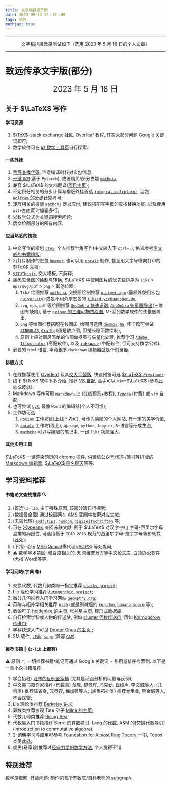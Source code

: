 ```yaml
---
title: 文字稿排版示例
date: 2023-09-10 22：12：00
tags: 站务
mathjax: true
---
```


***
<center>文字稿排版效果测试如下（选用 2023 年 5 月 18 日的个人文章）</center>

***

# 致远传承文字版(部分)

<center> <font size ="5" >2023 年 5 月 18 日</font></center>


## 关于 $\LaTeX$ 写作

#### 学习资源

1. [$\TeX$-stack exchange 社区](https://tex.stackexchange.com/), [Overleaf 教程](https://www.overleaf.com/learn/latex/Tutorials), 其实大部分问题 Google 关键词即可; 
2. 数学软件可在 [`W3` 数学工具页](https://www.w3.org/wiki/Math_Tools#Scientific_prototypes)自行探索.

#### 一些外挂

1. [手写查找代码](http://detexify.kirelabs.org/classify.html), 注意编译时核对宏包信息;
2. [一键 `OCR`](https://lukas-blecher.github.io/LaTeX-OCR/#Install)(基于 `Pytorch`), 或者购买/部分白嫖 [`mathpix`](https://mathpix.com/);
3. 兼容 $\LaTeX$ 的文档翻译([项目主页](https://github.com/SUSYUSTC/MathTranslate/blob/main/README.zh.md));
4. 不定积分相关的分步计算与排版外挂首选 [$\texttt{integral-calculator}$](https://www.integral-calculator.com/), 当然 [`Wolfram` 的分步计算](https://wolfreealpha.gitlab.io/)尚可;
5. 矩阵相关的排版 [`mathcha`](https://www.mathcha.io/editor) 足以应付, 建议搭配写字板的查找替换功能, 以及使用 `alt+左键` 同时编辑多行;
6. [以数学公式为关键词搜索问题](https://approach0.xyz/);
7. 后文绘图部分的所有内容.

#### 应当熟悉的技能

1. 中文写作的宏包 [`ctex`](https://github.com/boathit/CTEX), 个人推荐半角写作(中文输入下 `ctrl+.`), 格式参考[李文威的书籍排版](https://www.wwli.asia/index.php/en/books-item-en);
2. 幻灯片制作的宏包 [`beamer`](https://ctan.org/pkg/beamer?lang=en), 也可以用 [`cocalc`](https://cocalc.com/) 制作, 甚至用大字号横向打印的 $\TeX$ 文档;
3. [`SJTUThesis`](https://github.com/sjtug/SJTUThesis), 交大模板, 不解释; 
4. 熟悉矢量图的绘制与转换, $\LaTeX$ 中使用图片的优先级排序为 `Tikz` $>$ `eps/svg/pdf` $>$ `png` > 其他位图; 
   1. `Tikz` 绘图推荐 [`mathcha`](https://www.mathcha.io/editor), 交换图绘制推荐 [$\texttt{q.uiver.app}$](https://q.uiver.app/) (需额外使用宏包 [$\texttt{quiver.sty}$](https://raw.githubusercontent.com/varkor/quiver/master/src/quiver.sty)) 或是不用外来宏包的 [$\texttt{tikzcd.yichuanshen.de}$](https://tikzcd.yichuanshen.de/),
   2. `svg`, `eps`, `pdf` 等绘图推荐 [`GeoGebra` 快速识别](https://www.geogebra.org/m/jjmwgjp4), [`GeoGebra` 矢量图导出](https://www.geogebra.org/)(三维图有缺陷), 基于 [`python` 的三维可拖拽绘图](http://asymptote.ualberta.ca/), M-系列数学软件的矢量图导出,
   3. `png` 等绘图推荐搭配在线图床, 绘图可选用 [`desmos`](https://www.desmos.com/calculator?lang=zh-TW), [`GE`](https://www.geometryexpressions.com/), 怀旧风可尝试 [`SINGULAR`](https://singsurf.org/djep/GWTPSurf.php), [`GrafEq`](http://www.peda.com/grafeq/) (虽是散点图, 但擅长隐函数绘制),
   4. 原则上应对画风简单的位图做抠图与矢量化处理, 推荐学习 [`Adobe Illustrator`](https://www.adobe.com/products/illustrator.html) (高配软件), 以及 [`inkspace`](https://inkscape.org/) (中配软件, 但可支持数学公式).
5. 必要的 `html` 语言, 毕竟很多 `Markdown` 编辑器就是个浏览器. 

#### 排版方式

1. 在线推荐使用 [Overleaf](https://www.overleaf.com/project) 及其[交大平替版](https://latex.sjtu.edu.cn/login), 快速预览可选 [$\LaTeX$ `Previewer`](http://www.tlhiv.org/ltxpreview/); 
2. 线下 $\TeX$ 软件不多介绍, 推荐 [VS 自配](https://marketplace.visualstudio.com/items?itemName=James-Yu.latex-workshop), 高手可以 `vim`+$\LaTeX$ (参考[此处](https://vim-latex.sourceforge.net/index.php?subject=manual&title=Tutorial#tutorial)或[彼处](https://github.com/vim-latex/vim-latex));
3. Markdown 写作可用 [`markdown-it`](https://markdown-it.github.io/) (在线预览+教程), [`Typora`](https://typora.io/) (付费) 或 `vim` 自配;
4. 也可尝试 [`LyX`](https://www.lyx.org/Download), 最像 `Word` 的编辑器(个人不习惯);
5. 工作坊可选
   1. [`Notion`](https://www.notion.so/) 工作坊(线上线下均可), 可作为简陋的个人网站, 有一定的美学价值,
   2. [`cocalc`](https://cocalc.com/) 工作坊(线上), 与 `sage`, `python`, `Jupyter`, `R`-语言等形成生态,
   3. [`mathcha`](https://www.mathcha.io/editor) 可以写简陋的笔记本, 一键 `Tikz` 功能强大.

#### 其他实用工具

[$\LaTeX$ 一键渲染网页的 chrome 插件](https://chrome.google.com/webstore/detail/tex-all-the-things/cbimabofgmfdkicghcadidpemeenbffn), [供微信公众号/知乎/简书等排版的 Markdown 编辑器](https://mdnice.com/), [$\LaTeX$ 匿名聊天](https://hack.chat/)等等. 

## 学习资料推荐

#### 书籍论文查找推荐 :mag:

1. (首选) `Z-lib`, 由于特殊原因, 该部分请自行探索;
2. (数据最全面) 通过校园网在 [AMS 官网](https://mathscinet.ams.org/mathscinet?version=2)中检索对应文献;
3. (无需代理) [$\texttt{epdf.tips}$](https://epdf.tips/), [`numdan`](http://www.numdam.org/?lang=en), [`digizeitschriften`](https://www.digizeitschriften.de/search?filter%5BZeitschriften%5D%5B1%5D=243919689%7Clog1&filter%5BObjekttyp%5D%5B1%5D=volume) 等;
4. 可在 [Журналы](https://www.mathnet.ru/php/search.phtml?wshow=search&option_lang=rus) 查阅苏联文献, 囿于 $\LaTeX$ 对汉字-拉丁字母-西里尔字母混排的局限性, 可选用基于 `ICAO-2013` 规范的西里尔字母-拉丁字母等价转换([此处](https://www.branah.com/cyrillic-to-latin));
5. (下策) 论坛 [MSE](https://math.stackexchange.com/)/[Quora](https://www.quora.com/)(需代理)/[AOPS](https://artofproblemsolving.com/community)/ 等处提问;
6. :warning: 数学学术禁区: 和百度相关的, 知网维普万方等中文论文库, 白领办公软件(尤指 Word)等等. 

#### 学习网站(字典 :books:)

1. 交换代数, 代数几何类唯一指定推荐 [`stacks project`](https://stacks.math.columbia.edu/); 
2. Lie 理论学习推荐 [`Automorphic project`](https://automorphic.jh.edu/);
3. 微分几何推荐入门学习网站 [$\texttt{geometry.org}$](http://www.geometry.org/tex/conc/dgchaps.html);
4. 范畴与拓扑学相关推荐 [`nlab`](https://ncatlab.org/nlab/show/HomePage) (或是删减版的 [`kerodon`](kerodon.net), [`banana space`](https://www.bananaspace.org/wiki/%E9%A6%96%E9%A1%B5) 等);
5. 数论可见 [holdenlee 的主页](https://github.com/holdenlee/number-theory), [张神星主页](https://zhangshenxing.gitee.io/), [模形式数据库](http://www.lmfdb.org/); 
6. 自行检索学科或人物的传送梦, 例如 [cluster 代数传送门](https://dept.math.lsa.umich.edu/~fomin/cluster.html), 再如 [Kołmogorow 传送门](http://www.kolmogorov.com/); 
7. 学科快速入门可见 [Dexter Chua 的主页](https://github.com/dalcde/cam-notes).;
8. 3M 软件, [`LEAN`](https://leanprover-community.github.io/index.html), [`sage`](https://www.sagemath.org/index.html) (兼容 [`GAP`](https://www.gap-system.org/)). 

#### 推荐书籍 :book: (`Z-lib` 上都有)

:warning: 原则上, 一切推荐书籍/笔记可通过 Google 关键词 $+$ 引用量排序检索到. 以下是一些小众书籍推荐. 

1. 学会抬杠: [汪林的反例全家桶](https://www.zhihu.com/question/430401602/answer/1954925114) (尤其是泛函分析的问题与反例);
2. 中文类书籍作家推荐 (代数类) 章璞, 黎景辉, 冯克勤, 丘维声, 李文威等人; (几何类) 推荐陈省身, 苏竞存, 梅加强等人; (点集拓扑类) 推荐尤承业, 熊金城等人, 不会踩雷; 
3. Lie 理论类推荐 [Berkeley 讲义](http://categorified.net/LieQuantumGroups.pdf);
4. 算数类推荐参观 Tate 弟子 [Milne 的主页](https://www.jmilne.org/math/index.html);
5. 代数几何类推荐 [Rising Sea](https://math.stanford.edu/~vakil/216blog/FOAGnov1817public.pdf); 
6. 代数类入门书籍推荐 Serre 的[算数导引](https://www.math.purdue.edu/~jlipman/MA598/Serre-Course%20in%20Arithmetic.pdf), Lang 的[代数](https://link.springer.com/book/10.1007/978-1-4613-0041-0), A&M 的[交换代数导引](introduction to commutative algebra);
7. $2$-范畴学习与应用可参考 [Foundation for Almost Ring Theory](https://arxiv.org/pdf/math/0409584.pdf) 一书, Topos 类见[此处](https://math.ucr.edu/home/baez/topos.html); 
8. 俊男(马家骏)推荐过[经典力学的数学方法](http://archive.keyllo.com/L-%E7%89%A9%E7%90%86/%E7%BB%8F%E5%85%B8%E5%8A%9B%E5%AD%A6/%E7%BB%8F%E5%85%B8%E5%8A%9B%E5%AD%A6%E7%9A%84%E6%95%B0%E5%AD%A6%E6%96%B9%E6%B3%95%2528%E7%AC%AC4%E7%89%88%2529-%255B%E4%BF%84%255D%E9%98%BF%E8%AF%BA%E5%B0%94%E5%BE%B7-%E9%AB%98%E7%AD%89%E6%95%99%E8%82%B2%E5%87%BA%E7%89%88%E7%A4%BE+2006.pdf), 个人觉得不错. 

## 特别推荐

[数学族谱网](https://www.genealogy.math.ndsu.nodak.edu/index.php). 开放问题: 制作包含所有数院/自科老师的 subgraph.